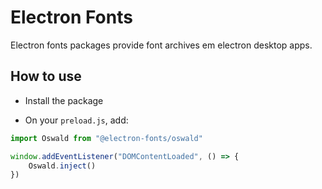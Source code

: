 # Electron Fonts

Electron fonts packages provide font archives em electron desktop apps.

## How to use

* Install the package

* On your `preload.js`, add:

```ts
import Oswald from "@electron-fonts/oswald"

window.addEventListener("DOMContentLoaded", () => {
    Oswald.inject()
})
```